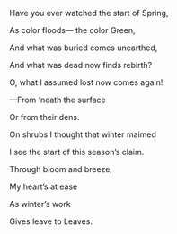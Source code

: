 Have you ever watched the start of Spring,

As color floods— the color Green,

And what was buried comes unearthed,

And what was dead now finds rebirth?

  

O, what I assumed lost now comes again!

—From ‘neath the surface

Or from their dens. 

On shrubs I thought that winter maimed

I see the start of this season’s claim. 

  

Through bloom and breeze,

My heart’s at ease

As winter’s work 

Gives leave to Leaves.